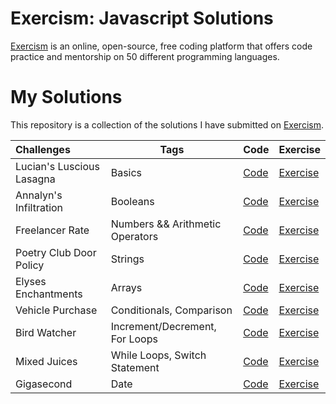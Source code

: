 # Exercism: Javascript Solutions

[Exercism](https://exercism.org/dashboard) is an online, open-source, free coding platform that offers code practice and mentorship on 50 different programming languages.

# My Solutions

This repository is a collection of the solutions I have submitted on [Exercism](https://exercism.org/profiles/tamaracarlos).

| Challenges                | Tags                            | Code                                                                                                      | Exercise                                                                             |
| :------------------------ | ------------------------------- | --------------------------------------------------------------------------------------------------------- | ------------------------------------------------------------------------------------ |
| Lucian's Luscious Lasagna | Basics                          | [Code](https://github.com/aramatsolrac/exercism-javascript/blob/main/solutions/luciansLusciousLasagna.js) | [Exercise](https://exercism.org/tracks/javascript/exercises/lasagna)                 |
| Annalyn's Infiltration    | Booleans                        | [Code](https://github.com/aramatsolrac/exercism-javascript/blob/main/solutions/annalynsInfiltration.js)   | [Exercise](https://exercism.org/tracks/javascript/exercises/annalyns-infiltration)   |
| Freelancer Rate           | Numbers && Arithmetic Operators | [Code](https://github.com/aramatsolrac/exercism-javascript/blob/main/solutions/freelancerRates.js)        | [Exercise](https://exercism.org/tracks/javascript/exercises/freelancer-rates)        |
| Poetry Club Door Policy   | Strings                         | [Code](https://github.com/aramatsolrac/exercism-javascript/blob/main/solutions/poetryClubDoorPolicy.js)   | [Exercise](https://exercism.org/tracks/javascript/exercises/poetry-club-door-policy) |
| Elyses Enchantments       | Arrays                          | [Code](https://github.com/aramatsolrac/exercism-javascript/blob/main/solutions/elysesEnchantments.js)     | [Exercise](https://exercism.org/tracks/javascript/exercises/elyses-enchantments)     |
| Vehicle Purchase          | Conditionals, Comparison        | [Code](https://github.com/aramatsolrac/exercism-javascript/blob/main/solutions/vehiclePurchase.js)        | [Exercise](https://exercism.org/tracks/javascript/exercises/vehicle-purchase)        |
| Bird Watcher              | Increment/Decrement, For Loops  | [Code](https://github.com/aramatsolrac/exercism-javascript/blob/main/solutions/birdWatcher.js)            | [Exercise](https://exercism.org/tracks/javascript/exercises/bird-watcher/)           |
| Mixed Juices              | While Loops, Switch Statement   | [Code](https://github.com/aramatsolrac/exercism-javascript/blob/main/solutions/mixedJuices.js)            | [Exercise](https://exercism.org/tracks/javascript/exercises/mixed-juices/)           |
| Gigasecond                | Date                            | [Code](https://github.com/aramatsolrac/exercism-javascript/blob/main/solutions/gigasecond.js)             | [Exercise](https://exercism.org/tracks/javascript/exercises/gigasecond/)             |
